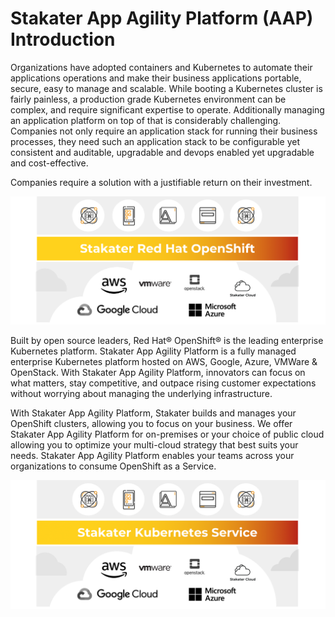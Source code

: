 # Stakater App Agility Platform (AAP) Introduction

Organizations have adopted containers and Kubernetes to automate their applications operations and make their business applications portable, secure, easy to manage and scalable. While booting a Kubernetes cluster is fairly painless, a production grade Kubernetes environment can be complex, and require significant expertise to operate. Additionally managing an application platform on top of that is considerably challenging. Companies not only require an application stack for running their business processes, they need such an application stack to be configurable yet consistent and auditable, upgradable and devops enabled yet upgradable and cost-effective.

Companies require a solution with a justifiable return on their investment.

![Stakater App Agility Platform](./images/image-3.png)

Built by open source leaders, Red Hat® OpenShift® is the leading enterprise Kubernetes platform. Stakater App Agility Platform is a fully managed enterprise Kubernetes platform hosted on AWS, Google, Azure, VMWare & OpenStack. With Stakater App Agility Platform, innovators can focus on what matters, stay competitive, and outpace rising customer expectations without worrying about managing the underlying infrastructure.

With Stakater App Agility Platform, Stakater builds and manages your OpenShift clusters, allowing you to focus on your business. We offer Stakater App Agility Platform for on-premises or your choice of public cloud allowing you to optimize your multi-cloud strategy that best suits your needs. Stakater App Agility Platform enables your teams across your organizations to consume OpenShift as a Service.

![Stakater App Agility Platform](./images/image-2.png)
